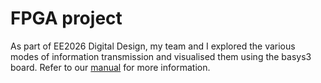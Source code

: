 # FPGA project

As part of EE2026 Digital Design, my team and I explored the various modes of information transmission and visualised them using the basys3 board. Refer to our [manual](S1_09_ANNE_LEONG_DAVIAN_KHO_KUEK_YEAU_NICHOLAS_TAN_User_Guide_Report.pdf) for more information.
